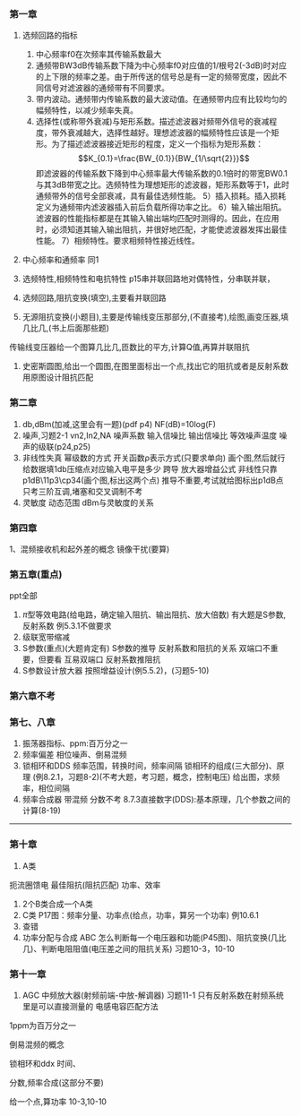 ### 第一章
1. 选频回路的指标
   1) 中心频率f0在次频率其传输系数最大
   2) 通频带BW3dB传输系数下降为中心频率f0对应值的1/根号2(-3dB)时对应的上下限的频率之差。由于所传送的信号总是有一定的频带宽度，因此不同信号对滤波器的通频带有不同要求。
   3) 带内波动。通频带内传输系数的最大波动值。在通频带内应有比较均匀的幅频特性，以减少频率失真。
   4) 选择性(或称带外衰减)与矩形系数。描述滤波器对频带外信号的衰减程度，带外衰减越大，选择性越好。理想滤波器的幅频特性应该是一个矩形。为了描述滤波器接近矩形的程度，定义一个指标为矩形系数：
   $$K_{0.1}=\frac{BW_{0.1}}{BW_{1/\sqrt{2}}}$$
   即滤波器的传输系数下降到中心频率最大传输系数的0.1倍时的带宽BW0.1与其3dB带宽之比。选频特性为理想矩形的滤波器，矩形系数等于1，此时通频带外的信号全部衰减，具有最佳选频性能。
   5）插入损耗。插入损耗定义为通频带内滤波器插入前后负载所得功率之比。
   6）输入输出阻抗。滤波器的性能指标都是在其输入输出端均匹配时测得的。因此，在应用时，必须知道其输入输出阻抗，并很好地匹配，才能使滤波器发挥出最佳性能。
   7）相频特性。要求相频特性接近线性。
2. 中心频率和通频率
   同1
3. 选频特性,相频特性和电抗特性
   p15串并联回路地对偶特性，分串联并联，
4. 选频回路,阻抗变换(填空),主要看并联回路
   
5. 无源阻抗变换(小题目),主要是传输线变压那部分,(不直接考),绘图,画变压器,填几比几,(书上后面那些题)
   
传输线变压器给一个图算几比几,匝数比的平方,计算Q值,再算并联阻抗
1. 史密斯圆图,给出一个圆图,在图里面标出一个点,找出它的阻抗或者是反射系数
用原图设计阻抗匹配
### 第二章
1. db,dBm(加减,这里会有一题)(pdf p4)
   NF(dB)=10log(F)
2. 噪声,习题2-1 vn2,In2,NA
噪声系数 输入信噪比 输出信噪比
等效噪声温度
噪声的级联(p24,p25)
3. 非线性失真
幂级数的方式
开关函数ρ表示方式(只要求单向)
画个图,然后就行
给数据填1db压缩点对应输入电平是多少
跨导
放大器增益公式
非线性只靠p1dB\11p3\cp34(画个图,标出这两个点)
推导不重要,考试就给图标出p1dB点
只考三阶互调,堵塞和交叉调制不考
4. 灵敏度
动态范围
dBm与灵敏度的关系

### 第四章
1、混频接收机和起外差的概念
镜像干扰(要算)

### 第五章(重点)
ppt全部
1. $\pi$型等效电路(给电路，确定输入阻抗、输出阻抗、放大倍数)
有大题是S参数,反射系数
例5.3.1不做要求
2. 级联宽带缩减
3. S参数(重点)(大题肯定有)
S参数的推导
反射系数和阻抗的关系
双端口不重要，但要看
互易双端口
反射系数推阻抗
4. S参数设计放大器
按照增益设计(例5.5.2)，(习题5-10)
### 第六章不考
### 第七、八章
1. 振荡器指标、ppm:百万分之一
2. 频率偏差
相位噪声、倒易混频
3. 锁相环和DDS
频率范围，转换时间，频率间隔
锁相环的组成(三大部分)、原理
(例8.2.1，习题8-2)(不考大题，考习题，概念，控制电压)
给出图，求频率，相位间隔
4. 频率合成器
带混频
分数不考
8.7.3直接数字(DDS):基本原理，几个参数之间的计算(8-19)
****
### 第十章
1. A类

扼流圈馈电
最佳阻抗(阻抗匹配)
功率、效率
1. 2个B类合成一个A类
2. C类
P17图：频率分量、功率点(给点，功率，算另一个功率)
例10.6.1
4. 查错
5. 功率分配与合成
ABC
怎么判断每一个电压器和功能(P45图)、阻抗变换(几比几)、判断电阻阻值(电压差之间的阻抗关系)
习题10-3，10-10
### 第十一章
1. AGC
中频放大器(射频前端-中放-解调器)
习题11-1
只有反射系数在射频系统里是可以直接测量的
电感电容匹配方法

1ppm为百万分之一

倒易混频的概念

锁相环和ddx
时间、

分数,频率合成(这部分不要)

给一个点,算功率
10-3,10-10